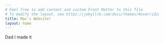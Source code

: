 ```yaml
---
# Feel free to add content and custom Front Matter to this file.
# To modify the layout, see https://jekyllrb.com/docs/themes/#overriding-theme-defaults
title: Mac's Website!
layout: home
---
```


Dad I made it